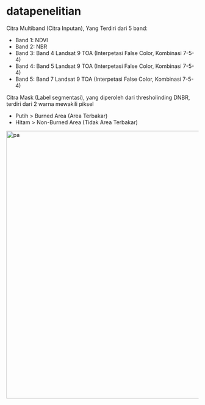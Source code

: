 # datapenelitian

Citra Multiband (Citra Inputan), Yang Terdiri dari 5 band:
  *  Band 1: NDVI
  *  Band 2: NBR
  *  Band 3: Band 4 Landsat 9 TOA (Interpetasi False Color, Kombinasi 7-5-4)
  *  Band 4: Band 5 Landsat 9 TOA (Interpetasi False Color, Kombinasi 7-5-4)
  *  Band 5: Band 7 Landsat 9 TOA (Interpetasi False Color, Kombinasi 7-5-4)

Citra Mask (Label segmentasi), yang diperoleh dari thresholinding DNBR, terdiri dari 2 warna mewakili piksel
 * Putih > Burned Area (Area Terbakar)
 * Hitam > Non-Burned Area (Tidak Area Terbakar)

<img  height="700" alt="pa" src="https://github.com/user-attachments/assets/33b02a42-deb7-4bd3-a282-8b2b909c4fde" />
